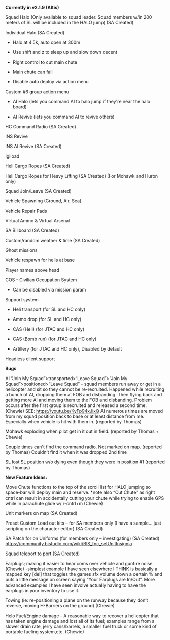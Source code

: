 <b>Currently in v2.1.9 (Altis)</b>

Squad Halo (Only available to squad leader. Squad members w/in 200 meters of SL will be included in the HALO jump) (SA Created)

Individual Halo (SA Created)

 - Halo at 4.5k, auto open at 300m

 - Use shift and z to sleep up and slow down decent

 - Right control to cut main chute

 - Main chute can fail

 - Disable auto deploy via action menu

Custom #6 group action menu

 - AI Halo (lets you command AI to halo jump if they're near the halo board)

 - AI Revive (lets you command AI to revive others) 

HC Command Radio (SA Created)

INS Revive

INS AI Revive (SA Created)

Igiload

Heli Cargo Ropes (SA Created)

Heli Cargo Ropes for Heavy Lifting  (SA Created) (For Mohawk and Huron only) 

Squad Join/Leave (SA Created)

Vehicle Spawning (Ground, Air, Sea)

Vehicle Repair Pads

Virtual Ammo & Virtual Arsenal 

SA Billboard (SA Created)

Custom/random weather & time (SA Created)

Ghost missions

Vehicle respawn for helis at base

Player names above head

COS - Civilian Occupation System

 - Can be disabled via mission param

Support system

 - Heli transport (for SL and HC only)

 - Ammo drop (for SL and HC only)

 - CAS (Heli) (for JTAC and HC only)

 - CAS (Bomb run) (for JTAC and HC only)

 - Artillery (for JTAC and HC only), Disabled by default

Headless client support

<b>Bugs</b>

AI “Join My Squad”>transported>“Leave Squad”>”Join My Squad”>positioned>”Leave Squad” - squad members run away or get in a helicopter and sit so they cannot be re-recruited.  Happened while recruiting a bunch of AI, dropping them at FOB and disbanding. Then flying back and getting more AI and moving them to the FOB and disbanding.  Problem occurs after the first group is recruited and released a second time. (Chewie)  SEE: https://youtu.be/KyFp94xJixQ
AI numerous times are moved from my squad position back to base or at least distance from me. Especially when vehicle is hit with them in. (reported by Thomas)

Mohawk exploding when pilot get in it out in field. (reported by Thomas + Chewie)

Couple times can't find the command radio. Not marked on map. (reported by Thomas)
  Couldn’t find it when it was dropped 2nd time

SL lost SL position w/o dying even though they were in position #1 (reported by Thomas)

<b>New Feature Ideas:</b>

Move Chute functions to the top of  the scroll list for HALO jumping so space-bar will deploy main and reserve.  *note also “Cut Chute” as right cntrl can result in accidentally cutting your chute while trying to enable GPS while in parachute glide w/ r-cntrl+m (Chewie)

Unit markers on map (SA Created)

Preset Custom Load out kits – for SA members only (I have a sample… just scripting on the character editor)  (SA Created)

SA Patch for on Uniforms (for members only – investigating)  (SA Created)
  https://community.bistudio.com/wiki/BIS_fnc_setUnitInsignia

Squad teleport to port (SA Created)

Earplugs; making it easier to hear coms over vehicle and gunfire noise. (Chewie)  -simplest example I have seen elsewhere I THINK is basically a mapped key [del] that toggles the games sfx volume down a certain % and puts a little message on screen saying “Your Earplugs are In/Out”.  More advanced examples I have seen involve actually having to have the earplugs in your inventory to use it.

Towing (ie: re-positioning a plane on the runway because they don’t reverse, moving H-Barriers on the ground) (Chewie)

Helo Fuel/Engine damage - A reasonable way to recover a helicopter that has taken engine damage and lost all of its fuel; examples range from a slower drain rate, jerry cans/barrels, a smaller fuel truck or some kind of portable fueling 
system,etc. (Chewie)

